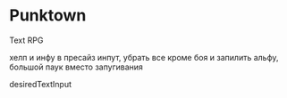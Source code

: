 Punktown
========

Text RPG

хелп и инфу в пресайз инпут, убрать все кроме боя и запилить альфу, большой паук вместо запугивания

desiredTextInput
